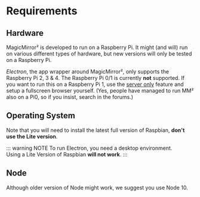 # Requirements

## Hardware

MagicMirror² is developed to run on a Raspberry Pi. It might (and will) run on various different types of hardware, but new versions will only be tested on a Raspberry Pi.

*Electron*, the app wrapper around MagicMirror², only supports the Raspberry Pi 2, 3 & 4. The Raspberry Pi 0/1 is currently **not** supported. If you want to run this on a Raspberry Pi 1, use the [server only](installation.md#server-only) feature and setup a fullscreen browser yourself. (Yes, people have managed to run MM² also on a Pi0, so if you insist, search in the forums.)

## Operating System

Note that you will need to install the latest full version of Raspbian, **don't use the Lite version**.

::: warning NOTE
To run Electron, you need a desktop environment. \
Using a Lite Version of Raspbian **will not work**.
:::

## Node

Although older version of Node might work, we suggest you use Node 10.
